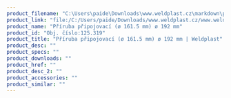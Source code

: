 ```yaml
---
product_filename: "C:\Users\paide\Downloads\www.weldplast.cz\markdown\priruba-pripojovaci-o-1615-mm-o-192-mm.md"
product_link: "file:/C:/Users/paide/Downloads/www.weldplast.cz/www.weldplast.cz/priruba-pripojovaci-o-1615-mm-o-192-mm"
product_name: "Příruba připojovací (ø 161.5 mm) ø 192 mm"
product_id: "Obj. číslo:125.319"
product_title: "Příruba připojovací (ø 161.5 mm) ø 192 mm | Weldplast"
product_desc: ""
product_specs: ""
product_downloads: ""
product_href: ""
product_desc_2: ""
product_accessories: ""
product_similar: ""
---
```

